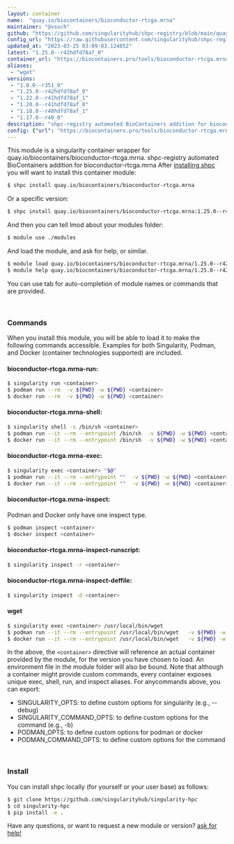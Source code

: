 ```yaml
---
layout: container
name:  "quay.io/biocontainers/bioconductor-rtcga.mrna"
maintainer: "@vsoch"
github: "https://github.com/singularityhub/shpc-registry/blob/main/quay.io/biocontainers/bioconductor-rtcga.mrna/container.yaml"
config_url: "https://raw.githubusercontent.com/singularityhub/shpc-registry/main/quay.io/biocontainers/bioconductor-rtcga.mrna/container.yaml"
updated_at: "2023-03-25 03:09:03.124052"
latest: "1.25.0--r42hdfd78af_0"
container_url: "https://biocontainers.pro/tools/bioconductor-rtcga.mrna"
aliases:
 - "wget"
versions:
 - "1.8.0--r351_0"
 - "1.25.0--r42hdfd78af_0"
 - "1.22.0--r41hdfd78af_1"
 - "1.20.0--r41hdfd78af_0"
 - "1.18.0--r40hdfd78af_1"
 - "1.17.0--r40_0"
description: "shpc-registry automated BioContainers addition for bioconductor-rtcga.mrna"
config: {"url": "https://biocontainers.pro/tools/bioconductor-rtcga.mrna", "maintainer": "@vsoch", "description": "shpc-registry automated BioContainers addition for bioconductor-rtcga.mrna", "latest": {"1.25.0--r42hdfd78af_0": "sha256:8e070c6feafdf81b201b0a8b271567882d2b06e8b173a1335a569d477ea546f3"}, "tags": {"1.8.0--r351_0": "sha256:e997891a35892b582f188b274aa7367278bbc4050861ea98aab5a0944978d57f", "1.25.0--r42hdfd78af_0": "sha256:8e070c6feafdf81b201b0a8b271567882d2b06e8b173a1335a569d477ea546f3", "1.22.0--r41hdfd78af_1": "sha256:7c2c857e49bc3589283b906a552ac9931e7b34bb554b3d650e42fdc53609d6b9", "1.20.0--r41hdfd78af_0": "sha256:2574b5315f59d0ed089d1b4fde1bf8806b05e64dd532ffd5b8c8d35d200e9569", "1.18.0--r40hdfd78af_1": "sha256:d60cfd7e13af0cc38dcb4473b9ca2853659493fb06d8f3160d3d7a4122456af3", "1.17.0--r40_0": "sha256:5fd5a1e14590ae50c4842030d12e7f3fff20fb237e816e5badccee62ce1be358"}, "docker": "quay.io/biocontainers/bioconductor-rtcga.mrna", "aliases": {"wget": "/usr/local/bin/wget"}}
---
```


This module is a singularity container wrapper for quay.io/biocontainers/bioconductor-rtcga.mrna.
shpc-registry automated BioContainers addition for bioconductor-rtcga.mrna
After [installing shpc](#install) you will want to install this container module:


```bash
$ shpc install quay.io/biocontainers/bioconductor-rtcga.mrna
```

Or a specific version:

```bash
$ shpc install quay.io/biocontainers/bioconductor-rtcga.mrna:1.25.0--r42hdfd78af_0
```

And then you can tell lmod about your modules folder:

```bash
$ module use ./modules
```

And load the module, and ask for help, or similar.

```bash
$ module load quay.io/biocontainers/bioconductor-rtcga.mrna/1.25.0--r42hdfd78af_0
$ module help quay.io/biocontainers/bioconductor-rtcga.mrna/1.25.0--r42hdfd78af_0
```

You can use tab for auto-completion of module names or commands that are provided.

<br>

### Commands

When you install this module, you will be able to load it to make the following commands accessible.
Examples for both Singularity, Podman, and Docker (container technologies supported) are included.

#### bioconductor-rtcga.mrna-run:

```bash
$ singularity run <container>
$ podman run --rm  -v ${PWD} -w ${PWD} <container>
$ docker run --rm  -v ${PWD} -w ${PWD} <container>
```

#### bioconductor-rtcga.mrna-shell:

```bash
$ singularity shell -s /bin/sh <container>
$ podman run --it --rm --entrypoint /bin/sh  -v ${PWD} -w ${PWD} <container>
$ docker run --it --rm --entrypoint /bin/sh  -v ${PWD} -w ${PWD} <container>
```

#### bioconductor-rtcga.mrna-exec:

```bash
$ singularity exec <container> "$@"
$ podman run --it --rm --entrypoint ""  -v ${PWD} -w ${PWD} <container> "$@"
$ docker run --it --rm --entrypoint ""  -v ${PWD} -w ${PWD} <container> "$@"
```

#### bioconductor-rtcga.mrna-inspect:

Podman and Docker only have one inspect type.

```bash
$ podman inspect <container>
$ docker inspect <container>
```

#### bioconductor-rtcga.mrna-inspect-runscript:

```bash
$ singularity inspect -r <container>
```

#### bioconductor-rtcga.mrna-inspect-deffile:

```bash
$ singularity inspect -d <container>
```


#### wget

```bash
$ singularity exec <container> /usr/local/bin/wget
$ podman run --it --rm --entrypoint /usr/local/bin/wget   -v ${PWD} -w ${PWD} <container> -c " $@"
$ docker run --it --rm --entrypoint /usr/local/bin/wget   -v ${PWD} -w ${PWD} <container> -c " $@"
```



In the above, the `<container>` directive will reference an actual container provided
by the module, for the version you have chosen to load. An environment file in the
module folder will also be bound. Note that although a container
might provide custom commands, every container exposes unique exec, shell, run, and
inspect aliases. For anycommands above, you can export:

 - SINGULARITY_OPTS: to define custom options for singularity (e.g., --debug)
 - SINGULARITY_COMMAND_OPTS: to define custom options for the command (e.g., -b)
 - PODMAN_OPTS: to define custom options for podman or docker
 - PODMAN_COMMAND_OPTS: to define custom options for the command

<br>

### Install

You can install shpc locally (for yourself or your user base) as follows:

```bash
$ git clone https://github.com/singularityhub/singularity-hpc
$ cd singularity-hpc
$ pip install -e .
```

Have any questions, or want to request a new module or version? [ask for help!](https://github.com/singularityhub/singularity-hpc/issues)